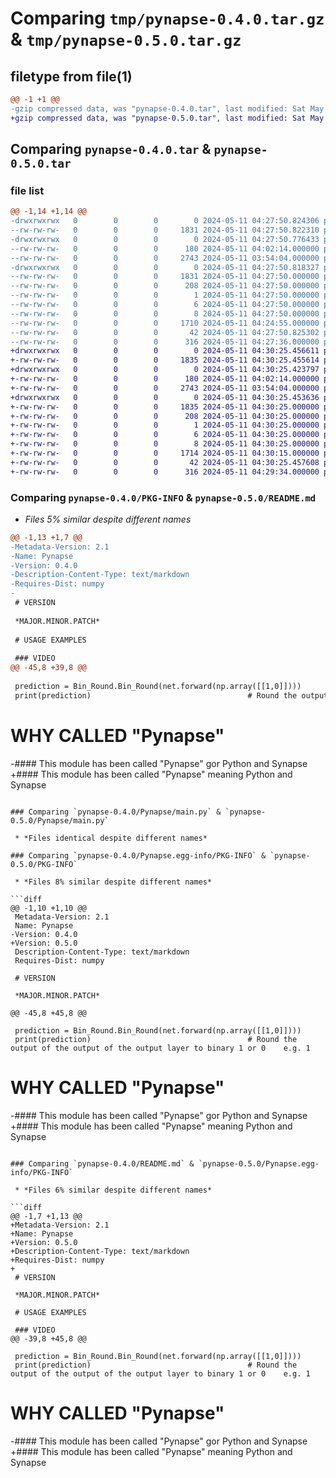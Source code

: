 # Comparing `tmp/pynapse-0.4.0.tar.gz` & `tmp/pynapse-0.5.0.tar.gz`

## filetype from file(1)

```diff
@@ -1 +1 @@
-gzip compressed data, was "pynapse-0.4.0.tar", last modified: Sat May 11 04:27:50 2024, max compression
+gzip compressed data, was "pynapse-0.5.0.tar", last modified: Sat May 11 04:30:25 2024, max compression
```

## Comparing `pynapse-0.4.0.tar` & `pynapse-0.5.0.tar`

### file list

```diff
@@ -1,14 +1,14 @@
-drwxrwxrwx   0        0        0        0 2024-05-11 04:27:50.824306 pynapse-0.4.0/
--rw-rw-rw-   0        0        0     1831 2024-05-11 04:27:50.822310 pynapse-0.4.0/PKG-INFO
-drwxrwxrwx   0        0        0        0 2024-05-11 04:27:50.776433 pynapse-0.4.0/Pynapse/
--rw-rw-rw-   0        0        0      180 2024-05-11 04:02:14.000000 pynapse-0.4.0/Pynapse/__init__.py
--rw-rw-rw-   0        0        0     2743 2024-05-11 03:54:04.000000 pynapse-0.4.0/Pynapse/main.py
-drwxrwxrwx   0        0        0        0 2024-05-11 04:27:50.818327 pynapse-0.4.0/Pynapse.egg-info/
--rw-rw-rw-   0        0        0     1831 2024-05-11 04:27:50.000000 pynapse-0.4.0/Pynapse.egg-info/PKG-INFO
--rw-rw-rw-   0        0        0      208 2024-05-11 04:27:50.000000 pynapse-0.4.0/Pynapse.egg-info/SOURCES.txt
--rw-rw-rw-   0        0        0        1 2024-05-11 04:27:50.000000 pynapse-0.4.0/Pynapse.egg-info/dependency_links.txt
--rw-rw-rw-   0        0        0        6 2024-05-11 04:27:50.000000 pynapse-0.4.0/Pynapse.egg-info/requires.txt
--rw-rw-rw-   0        0        0        8 2024-05-11 04:27:50.000000 pynapse-0.4.0/Pynapse.egg-info/top_level.txt
--rw-rw-rw-   0        0        0     1710 2024-05-11 04:24:55.000000 pynapse-0.4.0/README.md
--rw-rw-rw-   0        0        0       42 2024-05-11 04:27:50.825302 pynapse-0.4.0/setup.cfg
--rw-rw-rw-   0        0        0      316 2024-05-11 04:27:36.000000 pynapse-0.4.0/setup.py
+drwxrwxrwx   0        0        0        0 2024-05-11 04:30:25.456611 pynapse-0.5.0/
+-rw-rw-rw-   0        0        0     1835 2024-05-11 04:30:25.455614 pynapse-0.5.0/PKG-INFO
+drwxrwxrwx   0        0        0        0 2024-05-11 04:30:25.423797 pynapse-0.5.0/Pynapse/
+-rw-rw-rw-   0        0        0      180 2024-05-11 04:02:14.000000 pynapse-0.5.0/Pynapse/__init__.py
+-rw-rw-rw-   0        0        0     2743 2024-05-11 03:54:04.000000 pynapse-0.5.0/Pynapse/main.py
+drwxrwxrwx   0        0        0        0 2024-05-11 04:30:25.453636 pynapse-0.5.0/Pynapse.egg-info/
+-rw-rw-rw-   0        0        0     1835 2024-05-11 04:30:25.000000 pynapse-0.5.0/Pynapse.egg-info/PKG-INFO
+-rw-rw-rw-   0        0        0      208 2024-05-11 04:30:25.000000 pynapse-0.5.0/Pynapse.egg-info/SOURCES.txt
+-rw-rw-rw-   0        0        0        1 2024-05-11 04:30:25.000000 pynapse-0.5.0/Pynapse.egg-info/dependency_links.txt
+-rw-rw-rw-   0        0        0        6 2024-05-11 04:30:25.000000 pynapse-0.5.0/Pynapse.egg-info/requires.txt
+-rw-rw-rw-   0        0        0        8 2024-05-11 04:30:25.000000 pynapse-0.5.0/Pynapse.egg-info/top_level.txt
+-rw-rw-rw-   0        0        0     1714 2024-05-11 04:30:15.000000 pynapse-0.5.0/README.md
+-rw-rw-rw-   0        0        0       42 2024-05-11 04:30:25.457608 pynapse-0.5.0/setup.cfg
+-rw-rw-rw-   0        0        0      316 2024-05-11 04:29:34.000000 pynapse-0.5.0/setup.py
```

### Comparing `pynapse-0.4.0/PKG-INFO` & `pynapse-0.5.0/README.md`

 * *Files 5% similar despite different names*

```diff
@@ -1,13 +1,7 @@
-Metadata-Version: 2.1
-Name: Pynapse
-Version: 0.4.0
-Description-Content-Type: text/markdown
-Requires-Dist: numpy
-
 # VERSION
 
 *MAJOR.MINOR.PATCH*
 
 # USAGE EXAMPLES
 
 ### VIDEO
@@ -45,8 +39,8 @@
 
 prediction = Bin_Round.Bin_Round(net.forward(np.array([[1,0]])))
 print(prediction)                                   # Round the output of the output of the output layer to binary 1 or 0    e.g. 1
 ```
 
 
 # WHY CALLED "Pynapse"
-#### This module has been called "Pynapse" gor Python and Synapse
+#### This module has been called "Pynapse" meaning Python and Synapse
```

### Comparing `pynapse-0.4.0/Pynapse/main.py` & `pynapse-0.5.0/Pynapse/main.py`

 * *Files identical despite different names*

### Comparing `pynapse-0.4.0/Pynapse.egg-info/PKG-INFO` & `pynapse-0.5.0/PKG-INFO`

 * *Files 8% similar despite different names*

```diff
@@ -1,10 +1,10 @@
 Metadata-Version: 2.1
 Name: Pynapse
-Version: 0.4.0
+Version: 0.5.0
 Description-Content-Type: text/markdown
 Requires-Dist: numpy
 
 # VERSION
 
 *MAJOR.MINOR.PATCH*
 
@@ -45,8 +45,8 @@
 
 prediction = Bin_Round.Bin_Round(net.forward(np.array([[1,0]])))
 print(prediction)                                   # Round the output of the output of the output layer to binary 1 or 0    e.g. 1
 ```
 
 
 # WHY CALLED "Pynapse"
-#### This module has been called "Pynapse" gor Python and Synapse
+#### This module has been called "Pynapse" meaning Python and Synapse
```

### Comparing `pynapse-0.4.0/README.md` & `pynapse-0.5.0/Pynapse.egg-info/PKG-INFO`

 * *Files 6% similar despite different names*

```diff
@@ -1,7 +1,13 @@
+Metadata-Version: 2.1
+Name: Pynapse
+Version: 0.5.0
+Description-Content-Type: text/markdown
+Requires-Dist: numpy
+
 # VERSION
 
 *MAJOR.MINOR.PATCH*
 
 # USAGE EXAMPLES
 
 ### VIDEO
@@ -39,8 +45,8 @@
 
 prediction = Bin_Round.Bin_Round(net.forward(np.array([[1,0]])))
 print(prediction)                                   # Round the output of the output of the output layer to binary 1 or 0    e.g. 1
 ```
 
 
 # WHY CALLED "Pynapse"
-#### This module has been called "Pynapse" gor Python and Synapse
+#### This module has been called "Pynapse" meaning Python and Synapse
```

